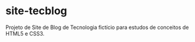 # site-tecblog
Projeto de Site de Blog de Tecnologia fictício para estudos de conceitos de HTML5 e CSS3.
